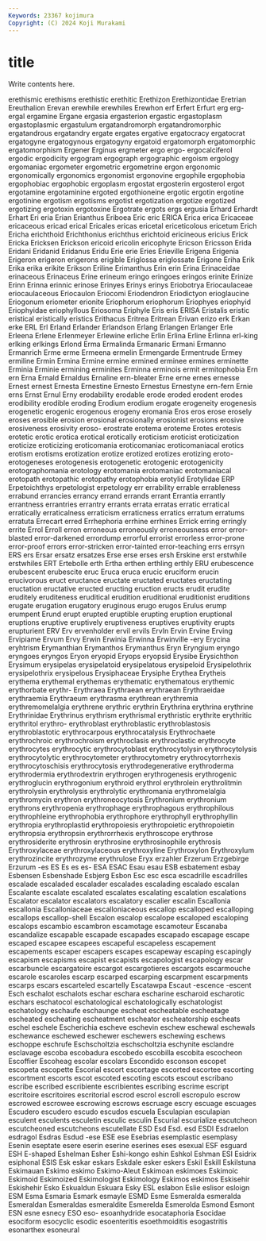 ```yaml
---
Keywords: 23367 kojimura
Copyright: (C) 2024 Koji Murakami
---
```


# title

Write contents here.



 erethismic erethisms erethistic erethitic Erethizon
Erethizontidae Eretrian Ereuthalion Erevan erewhile erewhiles Erewhon erf Erfert Erfurt
erg erg- ergal ergamine Ergane ergasia ergasterion ergastic ergastoplasm ergastoplasmic
ergastulum ergatandromorph ergatandromorphic ergatandrous ergatandry ergate ergates ergative ergatocracy ergatocrat
ergatogyne ergatogynous ergatogyny ergatoid ergatomorph ergatomorphic ergatomorphism Ergener Erginus ergmeter
ergo ergo- ergocalciferol ergodic ergodicity ergogram ergograph ergographic ergoism ergology
ergomaniac ergometer ergometric ergometrine ergon ergonomic ergonomically ergonomics ergonomist ergonovine
ergophile ergophobia ergophobiac ergophobic ergoplasm ergostat ergosterin ergosterol ergot ergotamine
ergotaminine ergoted ergothioneine ergotic ergotin ergotine ergotinine ergotism ergotisms ergotist
ergotization ergotize ergotized ergotizing ergotoxin ergotoxine Ergotrate ergots ergs ergusia
Erhard Erhardt Erhart Eri eria Erian Erianthus Eriboea Eric eric
ERICA Erica erica Ericaceae ericaceous ericad erical Ericales ericas ericetal
ericeticolous ericetum Erich Ericha erichthoid Erichthonius erichthus erichtoid ericineous ericius
Erick Ericka Ericksen Erickson ericoid ericolin ericophyte Ericson Ericsson Erida
Eridani Eridanid Eridanus Eridu Erie erie Eries Erieville Erigena Erigenia
Erigeron erigeron erigerons erigible Eriglossa eriglossate Erigone Eriha Erik Erika
erika erikite Erikson Eriline Erimanthus Erin erin Erina Erinaceidae erinaceous
Erinaceus Erine erineum eringo eringoes eringos erinite Erinize Erinn Erinna
erinnic erinose Erinyes Erinys erinys Eriobotrya Eriocaulaceae eriocaulaceous Eriocaulon Eriocomi
Eriodendron Eriodictyon erioglaucine Eriogonum eriometer erionite Eriophorum eriophorum Eriophyes eriophyid
Eriophyidae eriophyllous Eriosoma Eriphyle Eris eris ERISA Eristalis eristic eristical
eristically eristics Erithacus Eritrea Eritrean Erivan erizo erk Erkan erke
ERL Erl Erland Erlander Erlandson Erlang Erlangen Erlanger Erle Erleena
Erlene Erlenmeyer Erlewine erliche Erlin Erlina Erline Erlinna erl-king erlking
erlkings Erlond Erma Ermalinda Ermanaric Ermani Ermanno Ermanrich Erme erme
Ermeena ermelin Ermengarde Ermentrude Ermey ermiline Ermin Ermina Ermine ermine
ermined erminee ermines erminette Erminia Erminie ermining erminites Erminna erminois
ermit ermitophobia Ern ern Erna Ernald Ernaldus Ernaline ern-bleater Erne
erne ernes ernesse Ernest ernest Ernesta Ernestine Ernesto Ernestus Ernestyne
ern-fern Ernie erns Ernst Ernul Erny erodability erodable erode eroded
erodent erodes erodibility erodible eroding Erodium erodium erogate erogeneity erogenesis
erogenetic erogenic erogenous erogeny eromania Eros eros erose erosely eroses
erosible erosion erosional erosionally erosionist erosions erosive erosiveness erosivity eroso-
erostrate erotema eroteme Erotes erotesis erotetic erotic erotica erotical erotically
eroticism eroticist eroticization eroticize eroticizing eroticomania eroticomaniac eroticomaniacal erotics erotism
erotisms erotization erotize erotized erotizes erotizing eroto- erotogeneses erotogenesis erotogenetic
erotogenic erotogenicity erotographomania erotology erotomania erotomaniac erotomaniacal erotopath erotopathic erotopathy
erotophobia erotylid Erotylidae ERP Erpetoichthys erpetologist erpetology err errability errable
errableness errabund errancies errancy errand errands errant Errantia errantly errantness
errantries errantry errants errata erratas erratic erratical erratically erraticalness erraticism
erraticness erratics erratum erratums erratuta Errecart erred Errhephoria errhine errhines
Errick erring erringly errite Errol Erroll erron erroneous erroneously erroneousness
error error-blasted error-darkened errordump errorful errorist errorless error-prone error-proof errors
error-stricken error-tainted error-teaching errs errsyn ERS ers Ersar ersatz ersatzes
Erse erse erses ersh Erskine erst erstwhile erstwhiles ERT Ertebolle
erth Ertha erthen erthling erthly ERU erubescence erubescent erubescite eruc
Eruca eruca erucic eruciform erucin erucivorous eruct eructance eructate eructated
eructates eructating eructation eructative eructed eructing eruction eructs erudit erudite
eruditely eruditeness eruditical erudition eruditional eruditionist eruditions erugate erugation erugatory
eruginous erugo erugos Erulus erump erumpent Erund erupt erupted eruptible
erupting eruption eruptional eruptions eruptive eruptively eruptiveness eruptives eruptivity erupts
erupturient ERV Erv ervenholder ervil ervils ErvIn Ervin Ervine Erving
Ervipiame Ervum Ervy Erwin Erwinia Erwinna Erwinville -ery Erycina eryhtrism
Erymanthian Erymanthos Erymanthus Eryn Eryngium eryngo eryngoes eryngos Eryon eryopid
Eryops eryopsid Erysibe Erysichthon Erysimum erysipelas erysipelatoid erysipelatous erysipeloid Erysipelothrix
erysipelothrix erysipelous Erysiphaceae Erysiphe Erythea Erytheis erythema erythemal erythemas erythematic
erythematous erythemic erythorbate erythr- Erythraea Erythraean erythraean Erythraeidae erythraemia Erythraeum
erythrasma erythrean erythremia erythremomelalgia erythrene erythric erythrin Erythrina erythrina erythrine
Erythrinidae Erythrinus erythrism erythrismal erythristic erythrite erythritic erythritol erythro- erythroblast
erythroblastic erythroblastosis erythroblastotic erythrocarpous erythrocatalysis Erythrochaete erythrochroic erythrochroism erythroclasis erythroclastic
erythrocyte erythrocytes erythrocytic erythrocytoblast erythrocytolysin erythrocytolysis erythrocytolytic erythrocytometer erythrocytometry erythrocytorrhexis
erythrocytoschisis erythrocytosis erythrodegenerative erythroderma erythrodermia erythrodextrin erythrogen erythrogenesis erythrogenic erythroglucin
erythrogonium erythroid erythrol erythrolein erythrolitmin erythrolysin erythrolysis erythrolytic erythromania erythromelalgia
erythromycin erythron erythroneocytosis Erythronium erythronium erythrons erythropenia erythrophage erythrophagous erythrophilous
erythrophleine erythrophobia erythrophore erythrophyll erythrophyllin erythropia erythroplastid erythropoiesis erythropoietic erythropoietin
erythropsia erythropsin erythrorrhexis erythroscope erythrose erythrosiderite erythrosin erythrosine erythrosinophile erythrosis
Erythroxylaceae erythroxylaceous erythroxyline Erythroxylon Erythroxylum erythrozincite erythrozyme erythrulose Eryx erzahler
Erzerum Erzgebirge Erzurum -es ES Es es es- ESA ESAC
Esau esau ESB esbatement esbay Esbensen Esbenshade Esbjerg Esbon Esc
esc esca escadrille escadrilles escalade escaladed escalader escalades escalading escalado
escalan Escalante escalate escalated escalates escalating escalation escalations Escalator escalator
escalators escalatory escalier escalin Escallonia escallonia Escalloniaceae escalloniaceous escallop escalloped
escalloping escallops escallop-shell Escalon escalop escalope escaloped escaloping escalops escambio
escambron escamotage escamoteur Escanaba escandalize escapable escapade escapades escapado escapage
escape escaped escapee escapees escapeful escapeless escapement escapements escaper escapers
escapes escapeway escaping escapingly escapism escapisms escapist escapists escapologist escapology
escar escarbuncle escargatoire escargot escargotieres escargots escarmouche escarole escaroles escarp
escarped escarping escarpment escarpments escarps escars escarteled escartelly Escatawpa Escaut
-escence -escent Esch eschalot eschalots eschar eschara escharine escharoid escharotic
eschars eschatocol eschatological eschatologically eschatologist eschatology eschaufe eschaunge escheat escheatable
escheatage escheated escheating escheatment escheator escheatorship escheats eschel eschele Escherichia
escheve eschevin eschew eschewal eschewals eschewance eschewed eschewer eschewers eschewing
eschews eschoppe eschrufe Eschscholtzia eschscholtzia eschynite esclandre esclavage escoba escobadura
escobedo escobilla escobita escocheon Escoffier Escoheag escolar escolars Escondido esconson
escopet escopeta escopette Escorial escort escortage escorted escortee escorting escortment
escorts escot escoted escoting escots escout escribano escribe escribed escribiente
escribientes escribing escrime escript escritoire escritoires escritorial escrod escrol escroll
escropulo escrow escrowed escrowee escrowing escrows escruage escry escuage escuages
Escudero escudero escudo escudos escuela Esculapian esculapian esculent esculents esculetin
esculic esculin Escurial escurialize escutcheon escutcheoned escutcheons escutellate ESD Esd
Esd. esd ESDI Esdraelon esdragol Esdras Esdud -ese ESE ese
Esebrias esemplastic esemplasy Esenin eseptate esere eserin eserine eserines eses
esexual ESF esguard ESH E-shaped Eshelman Esher Eshi-kongo eshin Eshkol
Eshman ESI Esidrix esiphonal ESIS Esk eskar eskars Eskdale esker
eskers Eskil Eskill Eskilstuna Eskimauan Eskimo eskimo Eskimo-Aleut Eskimoan eskimoes
Eskimoic Eskimoid Eskimoized Eskimologist Eskimology Eskimos eskimos Eskisehir Eskishehir Esko
Eskualdun Eskuara Esky ESL eslabon Eslie eslisor esloign ESM Esma
Esmaria Esmark esmayle ESMD Esme Esmeralda esmeralda Esmeraldan Esmeraldas esmeraldite
Esmerelda Esmerolda Esmond Esmont ESN esne esnecy ESO eso- esoanhydride
esocataphoria Esocidae esociform esocyclic esodic esoenteritis esoethmoiditis esogastritis esonarthex esoneural
